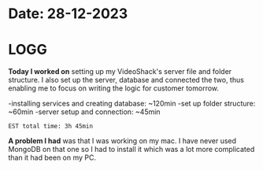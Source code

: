 # Date: 28-12-2023

# LOGG

**Today I worked on** setting up my VideoShack's server file and folder structure. I also set up the server, database and connected the two, thus enabling me to focus on writing the logic for customer tomorrow.

-installing services and creating database: ~120min
-set up folder structure: ~60min
-server setup and connection: ~45min

`EST total time: 3h 45min`


**A problem I had** was that I was working on my mac. I have never used MongoDB on that one so I had to install it which was a lot more complicated than it had been on my PC.